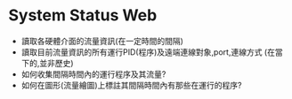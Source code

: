 # System Status Web
* 讀取各硬體介面的流量資訊(在一定時間的間隔)
* 讀取目前流量資訊的所有運行PID(程序)及遠端連線對象,port,連線方式 (在當下的,並非歷史)
* 如何收集間隔時間內的運行程序及其流量?
* 如何在圖形(流量繪圖)上標註其間隔時間內有那些在運行的程序?